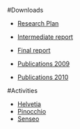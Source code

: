 #Downloads


- [Research Plan](%assets_url%/download/projectreports/snf08-part2.pdf)
- [Intermediate report](%assets_url%/download/projectreports/snf08-intermediate.pdf)
- [Final report](%assets_url%/download/projectreports/snf08-final.pdf)



- [Publications 2009](%base_url%/scgbib)
- [Publications 2010](%base_url%/scgbib)

#Activities

- [Helvetia](%base_url%/research/helvetia)
- [Pinocchio](%base_url%/research/pinocchio)
- [Senseo](%base_url%/research/senseo)

